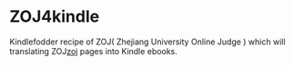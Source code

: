 ZOJ4kindle
==========

Kindlefodder recipe of ZOJ( Zhejiang University Online Judge ) which will
translating ZOJ[zoj] pages into Kindle ebooks.

[zoj]:http://acm.zju.edu.cn

